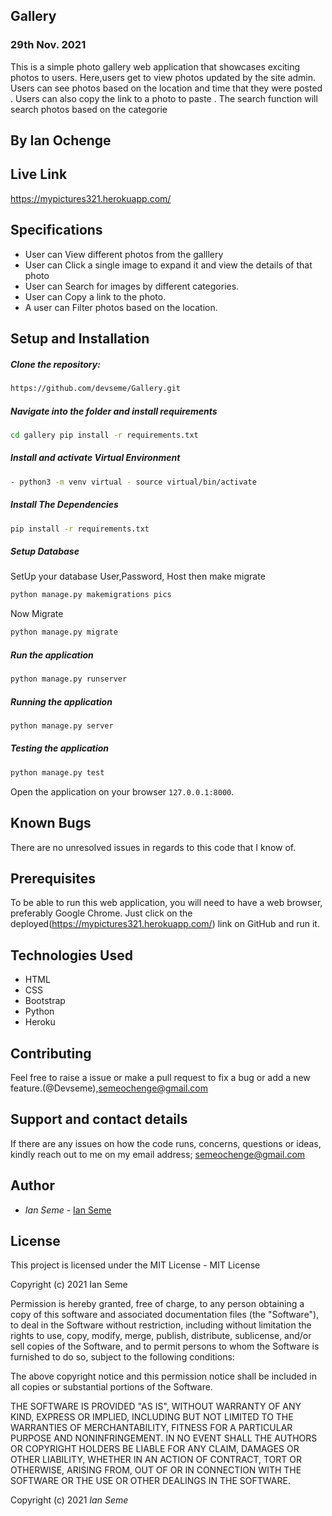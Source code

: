 ## Gallery
### 29th Nov. 2021

This is a simple photo gallery web application that showcases exciting photos to users.
Here,users get to view photos updated by the site admin.
Users can see photos based on the location and time that they were posted . 
Users can also copy the link to a photo to paste . The search function will search photos based on the categorie

## By Ian Ochenge

##  Live Link
https://mypictures321.herokuapp.com/


## Specifications
* User can View different photos from the galllery
* User can Click a single image to expand it and view the details of that photo
* User can Search for images by different categories.
* User can Copy a link to the photo.
* A user can Filter photos based on the location.

## Setup and Installation 
##### Clone the repository: 
 ```bash
 https://github.com/devseme/Gallery.git
```
##### Navigate into the folder and install requirements 
 ```bash
cd gallery pip install -r requirements.txt
```
##### Install and activate Virtual Environment 
 ```bash
- python3 -m venv virtual - source virtual/bin/activate
```
##### Install The Dependencies 
 ```bash
 pip install -r requirements.txt
```
##### Setup Database 
  SetUp your database User,Password, Host then make migrate
 ```bash
python manage.py makemigrations pics
 ```
 Now Migrate
 ```bash
 python manage.py migrate
```
##### Run the application 
 ```bash
 python manage.py runserver
```
##### Running the application 
 ```bash
 python manage.py server
```
##### Testing the application 
 ```bash
 python manage.py test
```
Open the application on your browser `127.0.0.1:8000`.
  
## Known Bugs
There are no unresolved issues in regards to this code that I know of.

## Prerequisites
To be able to run this web application, you will need to have a web browser, preferably Google Chrome.
Just click on the  deployed(https://mypictures321.herokuapp.com/) link on GitHub and run it.


## Technologies Used

- HTML 
- CSS 
- Bootstrap
- Python
- Heroku

## Contributing

Feel free to raise a issue or make a pull request to fix a bug or add a new feature.(@Devseme),semeochenge@gmail.com

## Support and contact details
If there are any issues on how the code runs, concerns, questions or ideas, kindly reach out to me on my email address; 
semeochenge@gmail.com

## Author
* *Ian Seme* -  [Ian Seme]()
## License
This project is licensed under the MIT License -
MIT License

Copyright (c) 2021 Ian Seme

Permission is hereby granted, free of charge, to any person obtaining a copy
of this software and associated documentation files (the "Software"), to deal
in the Software without restriction, including without limitation the rights
to use, copy, modify, merge, publish, distribute, sublicense, and/or sell
copies of the Software, and to permit persons to whom the Software is
furnished to do so, subject to the following conditions:

The above copyright notice and this permission notice shall be included in all
copies or substantial portions of the Software.

THE SOFTWARE IS PROVIDED "AS IS", WITHOUT WARRANTY OF ANY KIND, EXPRESS OR
IMPLIED, INCLUDING BUT NOT LIMITED TO THE WARRANTIES OF MERCHANTABILITY,
FITNESS FOR A PARTICULAR PURPOSE AND NONINFRINGEMENT. IN NO EVENT SHALL THE
AUTHORS OR COPYRIGHT HOLDERS BE LIABLE FOR ANY CLAIM, DAMAGES OR OTHER
LIABILITY, WHETHER IN AN ACTION OF CONTRACT, TORT OR OTHERWISE, ARISING FROM,
OUT OF OR IN CONNECTION WITH THE SOFTWARE OR THE USE OR OTHER DEALINGS IN THE
SOFTWARE.


Copyright (c) 2021 *Ian Seme*
